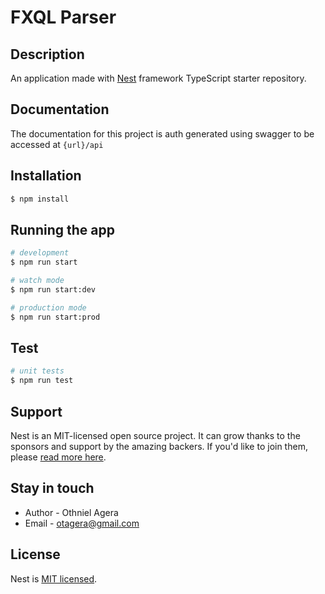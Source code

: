 # FXQL Parser

## Description

An application made with [Nest](https://github.com/nestjs/nest) framework TypeScript starter repository.

## Documentation

The documentation for this project is auth generated using swagger to be accessed at ```{url}/api```


## Installation

```bash
$ npm install
```

## Running the app

```bash
# development
$ npm run start

# watch mode
$ npm run start:dev

# production mode
$ npm run start:prod
```

## Test

```bash
# unit tests
$ npm run test
```

## Support

Nest is an MIT-licensed open source project. It can grow thanks to the sponsors and support by the amazing backers. If you'd like to join them, please [read more here](https://docs.nestjs.com/support).

## Stay in touch

- Author - Othniel Agera
- Email - [otagera@gmail.com](maito:otagera@gmail.com)

## License

Nest is [MIT licensed](LICENSE).
